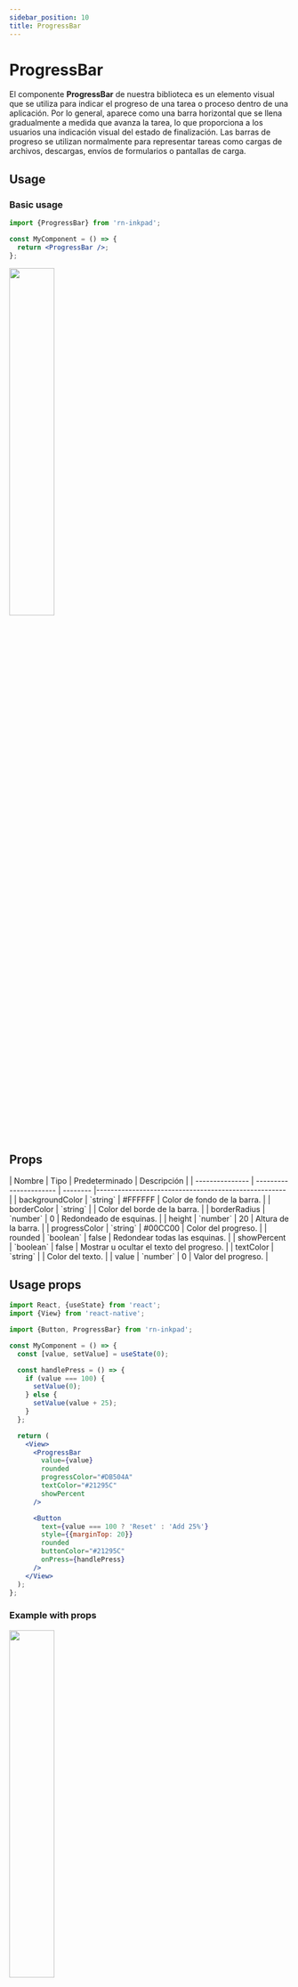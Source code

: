 ```yaml
---
sidebar_position: 10
title: ProgressBar
---
```


# ProgressBar

El componente **ProgressBar** de nuestra biblioteca es un elemento visual que se utiliza para indicar el progreso de una tarea o proceso dentro de una aplicación. Por lo general, aparece como una barra horizontal que se llena gradualmente a medida que avanza la tarea, lo que proporciona a los usuarios una indicación visual del estado de finalización. Las barras de progreso se utilizan normalmente para representar tareas como cargas de archivos, descargas, envíos de formularios o pantallas de carga.

## Usage

### Basic usage

```jsx
import {ProgressBar} from 'rn-inkpad';

const MyComponent = () => {
  return <ProgressBar />;
};
```

<img width="40%"  src="https://res.cloudinary.com/fercloudinary/image/upload/v1716306850/packages/progressbar/progress-simple_jqombo.png" />

## Props

<div class="table-responsive">
| Nombre | Tipo | Predeterminado | Descripción |
| --------------- | ---------------------- | -------- |----------------------------------------------------- |
| backgroundColor | `string` | #FFFFFF | Color de fondo de la barra. |
| borderColor | `string` |  | Color del borde de la barra. |
| borderRadius | `number` | 0 | Redondeado de esquinas. |
| height | `number` | 20 | Altura de la barra. |
| progressColor | `string` | #00CC00 | Color del progreso. |
| rounded | `boolean` | false | Redondear todas las esquinas. |
| showPercent | `boolean` | false | Mostrar u ocultar el texto del progreso. |
| textColor | `string` | | Color del texto. |
| value | `number` | 0 | Valor del progreso. |
</div>

## Usage props

```jsx
import React, {useState} from 'react';
import {View} from 'react-native';

import {Button, ProgressBar} from 'rn-inkpad';

const MyComponent = () => {
  const [value, setValue] = useState(0);

  const handlePress = () => {
    if (value === 100) {
      setValue(0);
    } else {
      setValue(value + 25);
    }
  };

  return (
    <View>
      <ProgressBar
        value={value}
        rounded
        progressColor="#DB504A"
        textColor="#21295C"
        showPercent
      />

      <Button
        text={value === 100 ? 'Reset' : 'Add 25%'}
        style={{marginTop: 20}}
        rounded
        buttonColor="#21295C"
        onPress={handlePress}
      />
    </View>
  );
};
```

### Example with props

<img width="40%"  src="https://res.cloudinary.com/fercloudinary/image/upload/v1716306850/packages/progressbar/progress-props_vycrzf.gif" />
